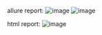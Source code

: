 allure report: 
![image](https://github.com/terikaisterika/test_examples_ts/assets/48588741/c3d2abec-220e-45b8-a9cd-992b37182c63)
![image](https://github.com/terikaisterika/test_examples_ts/assets/48588741/044c4b64-f83b-4a5b-ac53-2b508247da34)

html report:
![image](https://github.com/terikaisterika/test_examples_ts/assets/48588741/606b0473-fb91-40a1-97e3-50fa6c0b0a2e)


